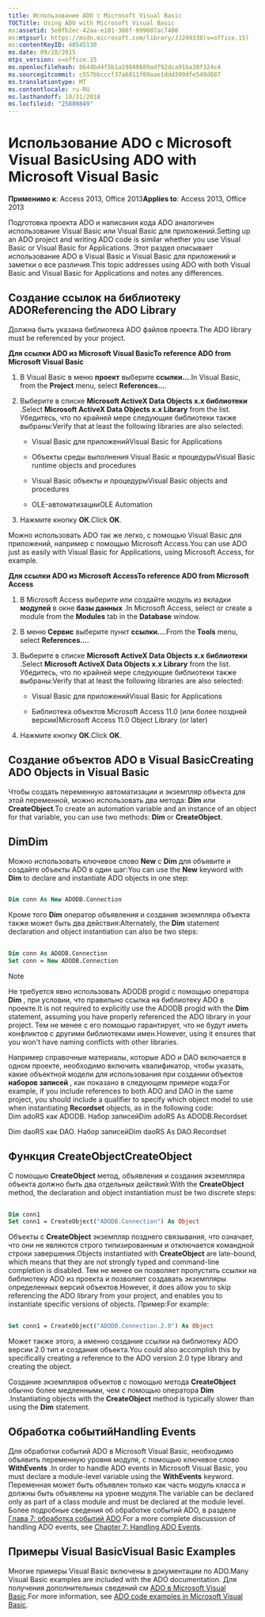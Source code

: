 ```yaml
---
title: Использование ADO с Microsoft Visual Basic
TOCTitle: Using ADO with Microsoft Visual Basic
ms:assetid: 5e0fb2ec-42aa-e181-386f-099607ac7400
ms:mtpsurl: https://msdn.microsoft.com/library/JJ249338(v=office.15)
ms:contentKeyID: 48545130
ms.date: 09/18/2015
mtps_version: v=office.15
ms.openlocfilehash: 8644bd4f5b1a19848689adf92dca91ba30f324c4
ms.sourcegitcommit: c557bbcccf37a6011f89aae1ddd399dfe549d087
ms.translationtype: MT
ms.contentlocale: ru-RU
ms.lasthandoff: 10/31/2018
ms.locfileid: "25889849"
---
```

# <a name="using-ado-with-microsoft-visual-basic"></a><span data-ttu-id="2d7ee-102">Использование ADO с Microsoft Visual Basic</span><span class="sxs-lookup"><span data-stu-id="2d7ee-102">Using ADO with Microsoft Visual Basic</span></span>


<span data-ttu-id="2d7ee-103">**Применимо к**: Access 2013, Office 2013</span><span class="sxs-lookup"><span data-stu-id="2d7ee-103">**Applies to**: Access 2013, Office 2013</span></span>

<span data-ttu-id="2d7ee-104">Подготовка проекта ADO и написания кода ADO аналогичен использование Visual Basic или Visual Basic для приложений.</span><span class="sxs-lookup"><span data-stu-id="2d7ee-104">Setting up an ADO project and writing ADO code is similar whether you use Visual Basic or Visual Basic for Applications.</span></span> <span data-ttu-id="2d7ee-105">Этот раздел описывает использование ADO в Visual Basic и Visual Basic для приложений и заметки о все различия.</span><span class="sxs-lookup"><span data-stu-id="2d7ee-105">This topic addresses using ADO with both Visual Basic and Visual Basic for Applications and notes any differences.</span></span>

## <a name="referencing-the-ado-library"></a><span data-ttu-id="2d7ee-106">Создание ссылок на библиотеку ADO</span><span class="sxs-lookup"><span data-stu-id="2d7ee-106">Referencing the ADO Library</span></span>

<span data-ttu-id="2d7ee-107">Должна быть указана библиотека ADO файлов проекта.</span><span class="sxs-lookup"><span data-stu-id="2d7ee-107">The ADO library must be referenced by your project.</span></span>

<span data-ttu-id="2d7ee-108">**Для ссылки ADO из Microsoft Visual Basic**</span><span class="sxs-lookup"><span data-stu-id="2d7ee-108">**To reference ADO from Microsoft Visual Basic**</span></span>

1.  <span data-ttu-id="2d7ee-109">В Visual Basic в меню **проект** выберите **ссылки...**.</span><span class="sxs-lookup"><span data-stu-id="2d7ee-109">In Visual Basic, from the **Project** menu, select **References...**.</span></span>

2.  <span data-ttu-id="2d7ee-110">Выберите в списке **Microsoft ActiveX Data Objects x.x библиотеки** .</span><span class="sxs-lookup"><span data-stu-id="2d7ee-110">Select **Microsoft ActiveX Data Objects x.x Library** from the list.</span></span> <span data-ttu-id="2d7ee-111">Убедитесь, что по крайней мере следующие библиотеки также выбраны:</span><span class="sxs-lookup"><span data-stu-id="2d7ee-111">Verify that at least the following libraries are also selected:</span></span>
    
    - <span data-ttu-id="2d7ee-112">Visual Basic для приложений</span><span class="sxs-lookup"><span data-stu-id="2d7ee-112">Visual Basic for Applications</span></span>
    
    - <span data-ttu-id="2d7ee-113">Объекты среды выполнения Visual Basic и процедуры</span><span class="sxs-lookup"><span data-stu-id="2d7ee-113">Visual Basic runtime objects and procedures</span></span>
    
    - <span data-ttu-id="2d7ee-114">Visual Basic объекты и процедуры</span><span class="sxs-lookup"><span data-stu-id="2d7ee-114">Visual Basic objects and procedures</span></span>
    
    - <span data-ttu-id="2d7ee-115">OLE-автоматизации</span><span class="sxs-lookup"><span data-stu-id="2d7ee-115">OLE Automation</span></span>

3.  <span data-ttu-id="2d7ee-116">Нажмите кнопку **ОК**.</span><span class="sxs-lookup"><span data-stu-id="2d7ee-116">Click **OK**.</span></span>

<span data-ttu-id="2d7ee-117">Можно использовать ADO так же легко, с помощью Visual Basic для приложений, например с помощью Microsoft Access.</span><span class="sxs-lookup"><span data-stu-id="2d7ee-117">You can use ADO just as easily with Visual Basic for Applications, using Microsoft Access, for example.</span></span>

<span data-ttu-id="2d7ee-118">**Для ссылки ADO из Microsoft Access**</span><span class="sxs-lookup"><span data-stu-id="2d7ee-118">**To reference ADO from Microsoft Access**</span></span>

1.  <span data-ttu-id="2d7ee-119">В Microsoft Access выберите или создайте модуль из вкладки **модулей** в окне **базы данных** .</span><span class="sxs-lookup"><span data-stu-id="2d7ee-119">In Microsoft Access, select or create a module from the **Modules** tab in the **Database** window.</span></span>

2.  <span data-ttu-id="2d7ee-120">В меню **Сервис** выберите пункт **ссылки...**.</span><span class="sxs-lookup"><span data-stu-id="2d7ee-120">From the **Tools** menu, select **References...**.</span></span>

3.  <span data-ttu-id="2d7ee-121">Выберите в списке **Microsoft ActiveX Data Objects x.x библиотеки** .</span><span class="sxs-lookup"><span data-stu-id="2d7ee-121">Select **Microsoft ActiveX Data Objects x.x Library** from the list.</span></span> <span data-ttu-id="2d7ee-122">Убедитесь, что по крайней мере следующие библиотеки также выбраны:</span><span class="sxs-lookup"><span data-stu-id="2d7ee-122">Verify that at least the following libraries are also selected:</span></span>
    
    - <span data-ttu-id="2d7ee-123">Visual Basic для приложений</span><span class="sxs-lookup"><span data-stu-id="2d7ee-123">Visual Basic for Applications</span></span>
    
    - <span data-ttu-id="2d7ee-124">Библиотека объектов Microsoft Access 11.0 (или более поздней версии)</span><span class="sxs-lookup"><span data-stu-id="2d7ee-124">Microsoft Access 11.0 Object Library (or later)</span></span>

4.  <span data-ttu-id="2d7ee-125">Нажмите кнопку **ОК**.</span><span class="sxs-lookup"><span data-stu-id="2d7ee-125">Click **OK**.</span></span>

## <a name="creating-ado-objects-in-visual-basic"></a><span data-ttu-id="2d7ee-126">Создание объектов ADO в Visual Basic</span><span class="sxs-lookup"><span data-stu-id="2d7ee-126">Creating ADO Objects in Visual Basic</span></span>

<span data-ttu-id="2d7ee-127">Чтобы создать переменную автоматизации и экземпляр объекта для этой переменной, можно использовать два метода: **Dim** или **CreateObject**.</span><span class="sxs-lookup"><span data-stu-id="2d7ee-127">To create an automation variable and an instance of an object for that variable, you can use two methods: **Dim** or **CreateObject**.</span></span>

## <a name="dim"></a><span data-ttu-id="2d7ee-128">Dim</span><span class="sxs-lookup"><span data-stu-id="2d7ee-128">Dim</span></span>

<span data-ttu-id="2d7ee-129">Можно использовать ключевое слово **New** с **Dim** для объявите и создайте объекты ADO в один шаг:</span><span class="sxs-lookup"><span data-stu-id="2d7ee-129">You can use the **New** keyword with **Dim** to declare and instantiate ADO objects in one step:</span></span>

```vb 
 
Dim conn As New ADODB.Connection 
```

<span data-ttu-id="2d7ee-130">Кроме того **Dim** оператор объявления и создания экземпляра объекта также может быть два действия:</span><span class="sxs-lookup"><span data-stu-id="2d7ee-130">Alternately, the **Dim** statement declaration and object instantiation can also be two steps:</span></span>

```vb 
 
Dim conn As ADODB.Connection 
Set conn = New ADODB.Connection 
```


> [!NOTE]
> <P><span data-ttu-id="2d7ee-131">Не требуется явно использовать ADODB progid с помощью оператора <STRONG>Dim</STRONG> , при условии, что правильно ссылка на библиотеку ADO в проекте.</span><span class="sxs-lookup"><span data-stu-id="2d7ee-131">It is not required to explicitly use the ADODB progid with the <STRONG>Dim</STRONG> statement, assuming you have properly referenced the ADO library in your project.</span></span> <span data-ttu-id="2d7ee-132">Тем не менее с его помощью гарантирует, что не будут иметь конфликтов с другими библиотеками имен.</span><span class="sxs-lookup"><span data-stu-id="2d7ee-132">However, using it ensures that you won't have naming conflicts with other libraries.</span></span></P>



<span data-ttu-id="2d7ee-133">Например справочные материалы, которые ADO и DAO включается в одном проекте, необходимо включить квалификатор, чтобы указать, какие объектной модели для использования при создании объектов **наборов записей** , как показано в следующем примере кода:</span><span class="sxs-lookup"><span data-stu-id="2d7ee-133">For example, if you include references to both ADO and DAO in the same project, you should include a qualifier to specify which object model to use when instantiating **Recordset** objects, as in the following code:</span></span>  
<span data-ttu-id="2d7ee-134">Dim adoRS как ADODB. Набор записей</span><span class="sxs-lookup"><span data-stu-id="2d7ee-134">Dim adoRS As ADODB.Recordset</span></span>  
  
<span data-ttu-id="2d7ee-135">Dim daoRS как DAO. Набор записей</span><span class="sxs-lookup"><span data-stu-id="2d7ee-135">Dim daoRS As DAO.Recordset</span></span>

## <a name="createobject"></a><span data-ttu-id="2d7ee-136">Функция CreateObject</span><span class="sxs-lookup"><span data-stu-id="2d7ee-136">CreateObject</span></span>

<span data-ttu-id="2d7ee-137">С помощью **CreateObject** метод, объявления и создания экземпляра объекта должно быть два отдельных действий:</span><span class="sxs-lookup"><span data-stu-id="2d7ee-137">With the **CreateObject** method, the declaration and object instantiation must be two discrete steps:</span></span>

```vb 
 
Dim conn1 
Set conn1 = CreateObject("ADODB.Connection") As Object 
```

<span data-ttu-id="2d7ee-138">Объекты с **CreateObject** экземпляр позднего связывания, что означает, что они не являются строго типизированным и отключается командной строки завершения.</span><span class="sxs-lookup"><span data-stu-id="2d7ee-138">Objects instantiated with **CreateObject** are late-bound, which means that they are not strongly typed and command-line completion is disabled.</span></span> <span data-ttu-id="2d7ee-139">Тем не менее он позволяет пропустить ссылки на библиотеку ADO из проекта и позволяет создавать экземпляры определенных версий объектов.</span><span class="sxs-lookup"><span data-stu-id="2d7ee-139">However, it does allow you to skip referencing the ADO library from your project, and enables you to instantiate specific versions of objects.</span></span> <span data-ttu-id="2d7ee-140">Пример:</span><span class="sxs-lookup"><span data-stu-id="2d7ee-140">For example:</span></span>

```vb 
 
Set conn1 = CreateObject("ADODB.Connection.2.0") As Object 
```

<span data-ttu-id="2d7ee-141">Может также этого, а именно создание ссылки на библиотеку ADO версии 2.0 тип и создания объекта.</span><span class="sxs-lookup"><span data-stu-id="2d7ee-141">You could also accomplish this by specifically creating a reference to the ADO version 2.0 type library and creating the object.</span></span>

<span data-ttu-id="2d7ee-142">Создание экземпляров объектов с помощью метода **CreateObject** обычно более медленными, чем с помощью оператора **Dim** .</span><span class="sxs-lookup"><span data-stu-id="2d7ee-142">Instantiating objects with the **CreateObject** method is typically slower than using the **Dim** statement.</span></span>

## <a name="handling-events"></a><span data-ttu-id="2d7ee-143">Обработка событий</span><span class="sxs-lookup"><span data-stu-id="2d7ee-143">Handling Events</span></span>

<span data-ttu-id="2d7ee-144">Для обработки событий ADO в Microsoft Visual Basic, необходимо объявить переменную уровня модуля, с помощью ключевое слово **WithEvents** .</span><span class="sxs-lookup"><span data-stu-id="2d7ee-144">In order to handle ADO events in Microsoft Visual Basic, you must declare a module-level variable using the **WithEvents** keyword.</span></span> <span data-ttu-id="2d7ee-145">Переменная может быть объявлен только как часть модуль класса и должны быть объявлены на уровне модуля.</span><span class="sxs-lookup"><span data-stu-id="2d7ee-145">The variable can be declared only as part of a class module and must be declared at the module level.</span></span> <span data-ttu-id="2d7ee-146">Более подробные сведения об обработке событий ADO, в разделе [Глава 7: обработка событий ADO](chapter-7-handling-ado-events.md).</span><span class="sxs-lookup"><span data-stu-id="2d7ee-146">For a more complete discussion of handling ADO events, see [Chapter 7: Handling ADO Events](chapter-7-handling-ado-events.md).</span></span>

## <a name="visual-basic-examples"></a><span data-ttu-id="2d7ee-147">Примеры Visual Basic</span><span class="sxs-lookup"><span data-stu-id="2d7ee-147">Visual Basic Examples</span></span>

<span data-ttu-id="2d7ee-148">Многие примеры Visual Basic включены в документации по ADO.</span><span class="sxs-lookup"><span data-stu-id="2d7ee-148">Many Visual Basic examples are included with the ADO documentation.</span></span> <span data-ttu-id="2d7ee-149">Для получения дополнительных сведений см [ADO в Microsoft Visual Basic](ado-code-examples-in-microsoft-visual-basic.md).</span><span class="sxs-lookup"><span data-stu-id="2d7ee-149">For more information, see [ADO code examples in Microsoft Visual Basic](ado-code-examples-in-microsoft-visual-basic.md).</span></span>

